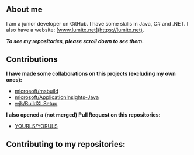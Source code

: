## About me

I am a junior developer on GitHub. I have some skills in Java, C# and .NET. I also have a website: [www.lumito.net](https://lumito.net).

***To see my repositories, please scroll down to see them.***

## Contributions

**I have made some collaborations on this projects (excluding my own ones):**

-   [microsoft/msbuild](https://github.com/microsoft/msbuild)
-   [microsoft/ApplicationInsights-Java](https://github.com/microsoft/ApplicationInsights-Java)
-   [wjk/BuildXLSetup](https://github.com/wjk/BuildXLSetup)

**I also opened a (not merged) Pull Request on this repositories:**

-   [YOURLS/YORULS](https://github.com/YOURLS/YOURLS)

## Contributing to my repositories:

<!--
**LumitoLuma/LumitoLuma** is a ✨ _special_ ✨ repository because its `README.md` (this file) appears on your GitHub profile.

Here are some ideas to get you started:

- 🔭 I’m currently working on ...
- 🌱 I’m currently learning ...
- 👯 I’m looking to collaborate on ...
- 🤔 I’m looking for help with ...
- 💬 Ask me about ...
- 📫 How to reach me: ...
- 😄 Pronouns: ...
- ⚡ Fun fact: ...
-->
